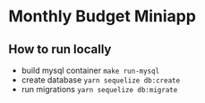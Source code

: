 # Monthly Budget Miniapp

## How to run locally

- build mysql container `make run-mysql`
- create database `yarn sequelize db:create`
- run migrations `yarn sequelize db:migrate`
